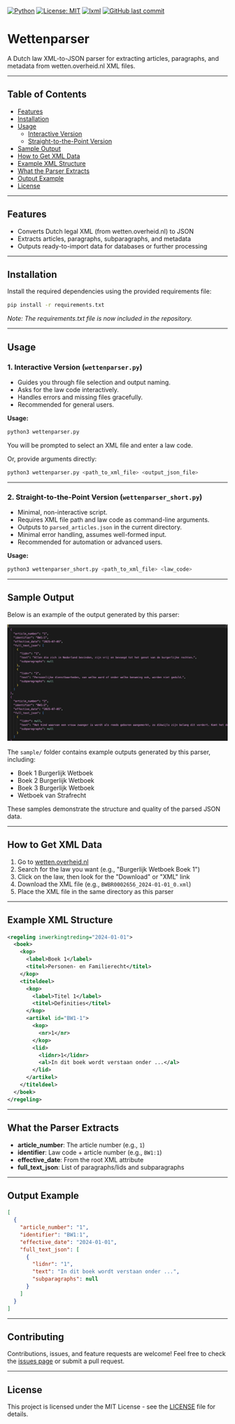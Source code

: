 [![Python](https://img.shields.io/badge/python-3.8%2B-blue.svg)](https://www.python.org/downloads/)
[![License: MIT](https://img.shields.io/badge/License-MIT-yellow.svg)](./LICENSE)
[![lxml](https://img.shields.io/pypi/v/lxml.svg?label=lxml)](https://pypi.org/project/lxml/)
[![GitHub last commit](https://img.shields.io/github/last-commit/KimchiLegal/Wettenparser.svg)](https://github.com/KimchiLegal/Wettenparser/commits/main)

# Wettenparser

A Dutch law XML-to-JSON parser for extracting articles, paragraphs, and metadata from wetten.overheid.nl XML files.

---

## Table of Contents

- [Features](#features)
- [Installation](#installation)
- [Usage](#usage)
  - [Interactive Version](#1-interactive-version-wettenparserpy)
  - [Straight-to-the-Point Version](#2-straight-to-the-point-version-wettenparsershortpy)
- [Sample Output](#sample-output)
- [How to Get XML Data](#how-to-get-xml-data)
- [Example XML Structure](#example-xml-structure)
- [What the Parser Extracts](#what-the-parser-extracts)
- [Output Example](#output-example)
- [License](#license)

---

## Features

- Converts Dutch legal XML (from wetten.overheid.nl) to JSON
- Extracts articles, paragraphs, subparagraphs, and metadata
- Outputs ready-to-import data for databases or further processing

---

## Installation

Install the required dependencies using the provided requirements file:

```bash
pip install -r requirements.txt
```

_Note: The requirements.txt file is now included in the repository._

---

## Usage

### 1. Interactive Version (`wettenparser.py`)
- Guides you through file selection and output naming.
- Asks for the law code interactively.
- Handles errors and missing files gracefully.
- Recommended for general users.

**Usage:**
```bash
python3 wettenparser.py
```
You will be prompted to select an XML file and enter a law code.

Or, provide arguments directly:
```bash
python3 wettenparser.py <path_to_xml_file> <output_json_file>
```

---

### 2. Straight-to-the-Point Version (`wettenparser_short.py`)
- Minimal, non-interactive script.
- Requires XML file path and law code as command-line arguments.
- Outputs to `parsed_articles.json` in the current directory.
- Minimal error handling, assumes well-formed input.
- Recommended for automation or advanced users.

**Usage:**
```bash
python3 wettenparser_short.py <path_to_xml_file> <law_code>
```

---

## Sample Output

Below is an example of the output generated by this parser:

![Sample Output](assets/sample_data.png)

The `sample/` folder contains example outputs generated by this parser, including:

- Boek 1 Burgerlijk Wetboek
- Boek 2 Burgerlijk Wetboek
- Boek 3 Burgerlijk Wetboek
- Wetboek van Strafrecht

These samples demonstrate the structure and quality of the parsed JSON data.

---

## How to Get XML Data

1. Go to [wetten.overheid.nl](https://wetten.overheid.nl/xmlpad.cgi)
2. Search for the law you want (e.g., "Burgerlijk Wetboek Boek 1")
3. Click on the law, then look for the "Download" or "XML" link
4. Download the XML file (e.g., `BWBR0002656_2024-01-01_0.xml`)
5. Place the XML file in the same directory as this parser

---

## Example XML Structure

```xml
<regeling inwerkingtreding="2024-01-01">
  <boek>
    <kop>
      <label>Boek 1</label>
      <titel>Personen- en Familierecht</titel>
    </kop>
    <titeldeel>
      <kop>
        <label>Titel 1</label>
        <titel>Definities</titel>
      </kop>
      <artikel id="BW1-1">
        <kop>
          <nr>1</nr>
        </kop>
        <lid>
          <lidnr>1</lidnr>
          <al>In dit boek wordt verstaan onder ...</al>
        </lid>
      </artikel>
    </titeldeel>
  </boek>
</regeling>
```

---

## What the Parser Extracts

- **article_number**: The article number (e.g., `1`)
- **identifier**: Law code + article number (e.g., `BW1:1`)
- **effective_date**: From the root XML attribute
- **full_text_json**: List of paragraphs/lids and subparagraphs

---

## Output Example

```json
[
  {
    "article_number": "1",
    "identifier": "BW1:1",
    "effective_date": "2024-01-01",
    "full_text_json": [
      {
        "lidnr": "1",
        "text": "In dit boek wordt verstaan onder ...",
        "subparagraphs": null
      }
    ]
  }
]
```

---

## Contributing

Contributions, issues, and feature requests are welcome!
Feel free to check the [issues page](https://github.com/KimchiLegal/Wettenparser/issues) or submit a pull request.

---

## License

This project is licensed under the MIT License - see the [LICENSE](LICENSE) file for details. 